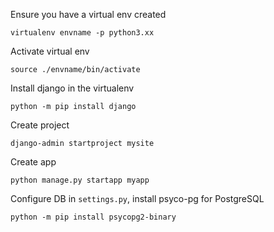 
Ensure you have a virtual env created 
```
virtualenv envname -p python3.xx
```

Activate virtual env
```
source ./envname/bin/activate
```

Install django in the virtualenv
```
python -m pip install django
```

Create project
```
django-admin startproject mysite
```

Create app
```
python manage.py startapp myapp
```

Configure DB in `settings.py`, install psyco-pg for PostgreSQL
```
python -m pip install psycopg2-binary
```
